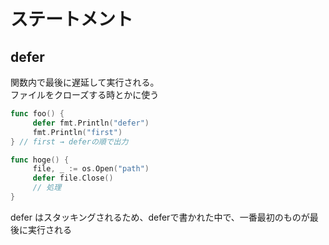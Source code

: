 # ステートメント

## defer

関数内で最後に遅延して実行される。\
ファイルをクローズする時とかに使う

```go
func foo() {
     defer fmt.Println("defer")
     fmt.Println("first")
} // first → deferの順で出力

func hoge() {
     file, _ := os.Open("path")
     defer file.Close()
     // 処理
}
```

defer はスタッキングされるため、deferで書かれた中で、一番最初のものが最後に実行される
